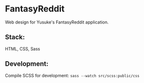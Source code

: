# FantasyReddit

Web design for Yusuke's FantasyReddit application.

## Stack:

HTML, CSS, Sass

## Development:

Compile SCSS for development:
`sass --watch src/scss:public/css`